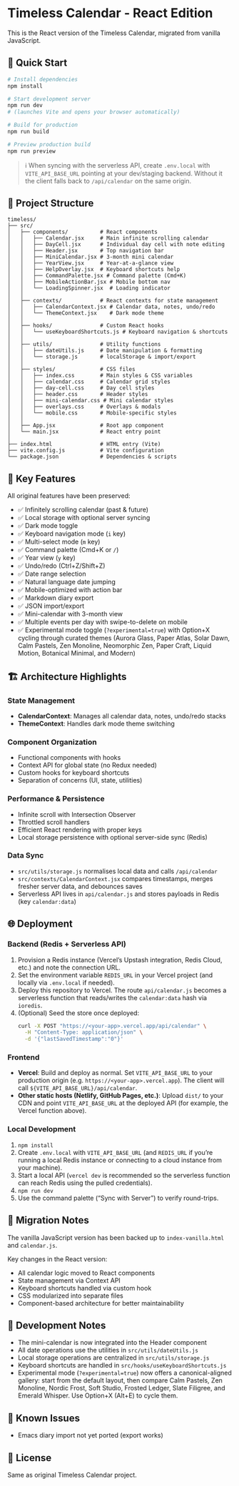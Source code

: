 # Timeless Calendar - React Edition

This is the React version of the Timeless Calendar, migrated from vanilla JavaScript.

## 🚀 Quick Start

```bash
# Install dependencies
npm install

# Start development server
npm run dev
# (launches Vite and opens your browser automatically)

# Build for production
npm run build

# Preview production build
npm run preview
```

> ℹ️  When syncing with the serverless API, create `.env.local` with `VITE_API_BASE_URL` pointing at your dev/staging backend. Without it the client falls back to `/api/calendar` on the same origin.

## 📁 Project Structure

```
timeless/
├── src/
│   ├── components/          # React components
│   │   ├── Calendar.jsx     # Main infinite scrolling calendar
│   │   ├── DayCell.jsx      # Individual day cell with note editing
│   │   ├── Header.jsx       # Top navigation bar
│   │   ├── MiniCalendar.jsx # 3-month mini calendar
│   │   ├── YearView.jsx     # Year-at-a-glance view
│   │   ├── HelpOverlay.jsx  # Keyboard shortcuts help
│   │   ├── CommandPalette.jsx # Command palette (Cmd+K)
│   │   ├── MobileActionBar.jsx # Mobile bottom nav
│   │   └── LoadingSpinner.jsx  # Loading indicator
│   │
│   ├── contexts/            # React contexts for state management
│   │   ├── CalendarContext.jsx # Calendar data, notes, undo/redo
│   │   └── ThemeContext.jsx    # Dark mode theme
│   │
│   ├── hooks/               # Custom React hooks
│   │   └── useKeyboardShortcuts.js # Keyboard navigation & shortcuts
│   │
│   ├── utils/               # Utility functions
│   │   ├── dateUtils.js     # Date manipulation & formatting
│   │   └── storage.js       # localStorage & import/export
│   │
│   ├── styles/              # CSS files
│   │   ├── index.css        # Main styles & CSS variables
│   │   ├── calendar.css     # Calendar grid styles
│   │   ├── day-cell.css     # Day cell styles
│   │   ├── header.css       # Header styles
│   │   ├── mini-calendar.css # Mini calendar styles
│   │   ├── overlays.css     # Overlays & modals
│   │   └── mobile.css       # Mobile-specific styles
│   │
│   ├── App.jsx              # Root app component
│   └── main.jsx             # React entry point
│
├── index.html               # HTML entry (Vite)
├── vite.config.js           # Vite configuration
└── package.json             # Dependencies & scripts
```

## 🎯 Key Features

All original features have been preserved:

- ✅ Infinitely scrolling calendar (past & future)
- ✅ Local storage with optional server syncing
- ✅ Dark mode toggle
- ✅ Keyboard navigation mode (`i` key)
- ✅ Multi-select mode (`m` key)
- ✅ Command palette (Cmd+K or `/`)
- ✅ Year view (`y` key)
- ✅ Undo/redo (Ctrl+Z/Shift+Z)
- ✅ Date range selection
- ✅ Natural language date jumping
- ✅ Mobile-optimized with action bar
- ✅ Markdown diary export
- ✅ JSON import/export
- ✅ Mini-calendar with 3-month view
- ✅ Multiple events per day with swipe-to-delete on mobile
- ✅ Experimental mode toggle (`?experimental=true`) with Option+X cycling through curated themes (Aurora Glass, Paper Atlas, Solar Dawn, Calm Pastels, Zen Monoline, Neomorphic Zen, Paper Craft, Liquid Motion, Botanical Minimal, and Modern)

## 🏗️ Architecture Highlights

### State Management
- **CalendarContext**: Manages all calendar data, notes, undo/redo stacks
- **ThemeContext**: Handles dark mode theme switching

### Component Organization
- Functional components with hooks
- Context API for global state (no Redux needed)
- Custom hooks for keyboard shortcuts
- Separation of concerns (UI, state, utilities)

### Performance & Persistence
- Infinite scroll with Intersection Observer
- Throttled scroll handlers
- Efficient React rendering with proper keys
- Local storage persistence with optional server-side sync (Redis)

### Data Sync
- `src/utils/storage.js` normalises local data and calls `/api/calendar`
- `src/contexts/CalendarContext.jsx` compares timestamps, merges fresher server data, and debounces saves
- Serverless API lives in `api/calendar.js` and stores payloads in Redis (key `calendar:data`)

## 🌐 Deployment

### Backend (Redis + Serverless API)
1. Provision a Redis instance (Vercel’s Upstash integration, Redis Cloud, etc.) and note the connection URL.
2. Set the environment variable `REDIS_URL` in your Vercel project (and locally via `.env.local` if needed).
3. Deploy this repository to Vercel. The route `api/calendar.js` becomes a serverless function that reads/writes the `calendar:data` hash via `ioredis`.
4. (Optional) Seed the store once deployed:
   ```bash
   curl -X POST "https://<your-app>.vercel.app/api/calendar" \
     -H "Content-Type: application/json" \
     -d '{"lastSavedTimestamp":"0"}'
   ```

### Frontend
- **Vercel**: Build and deploy as normal. Set `VITE_API_BASE_URL` to your production origin (e.g. `https://<your-app>.vercel.app`). The client will call `${VITE_API_BASE_URL}/api/calendar`.
- **Other static hosts (Netlify, GitHub Pages, etc.)**: Upload `dist/` to your CDN and point `VITE_API_BASE_URL` at the deployed API (for example, the Vercel function above).

### Local Development
1. `npm install`
2. Create `.env.local` with `VITE_API_BASE_URL` (and `REDIS_URL` if you’re running a local Redis instance or connecting to a cloud instance from your machine).
3. Start a local API (`vercel dev` is recommended so the serverless function can reach Redis using the pulled credentials).
4. `npm run dev`
5. Use the command palette (“Sync with Server”) to verify round-trips.

## 🔄 Migration Notes

The vanilla JavaScript version has been backed up to `index-vanilla.html` and `calendar.js`.

Key changes in the React version:
- All calendar logic moved to React components
- State management via Context API
- Keyboard shortcuts handled via custom hook
- CSS modularized into separate files
- Component-based architecture for better maintainability

## 📝 Development Notes

- The mini-calendar is now integrated into the Header component
- All date operations use the utilities in `src/utils/dateUtils.js`
- Local storage operations are centralized in `src/utils/storage.js`
- Keyboard shortcuts are handled in `src/hooks/useKeyboardShortcuts.js`
- Experimental mode (`?experimental=true`) now offers a canonical-aligned gallery: start from the default layout, then compare Calm Pastels, Zen Monoline, Nordic Frost, Soft Studio, Frosted Ledger, Slate Filigree, and Emerald Whisper. Use Option+X (Alt+E) to cycle them.

## 🐛 Known Issues

- Emacs diary import not yet ported (export works)

## 📄 License

Same as original Timeless Calendar project.
